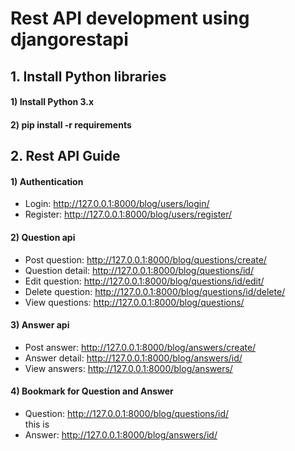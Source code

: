 # Rest API development using djangorestapi


## 1. Install Python libraries
#### 1) Install Python 3.x
#### 2) pip install -r requirements


## 2. Rest API Guide
#### 1) Authentication
- Login: 
http://127.0.0.1:8000/blog/users/login/
- Register: 
http://127.0.0.1:8000/blog/users/register/

#### 2) Question api
- Post question: 
http://127.0.0.1:8000/blog/questions/create/
- Question detail: 
http://127.0.0.1:8000/blog/questions/id/
- Edit question: 
http://127.0.0.1:8000/blog/questions/id/edit/
- Delete question: 
http://127.0.0.1:8000/blog/questions/id/delete/
- View questions: 
http://127.0.0.1:8000/blog/questions/

#### 3) Answer api
- Post answer: 
http://127.0.0.1:8000/blog/answers/create/
- Answer detail: 
http://127.0.0.1:8000/blog/answers/id/
- View answers: 
http://127.0.0.1:8000/blog/answers/

#### 4) Bookmark for Question and Answer
- Question: 
http://127.0.0.1:8000/blog/questions/id/  
this is 
- Answer: 
http://127.0.0.1:8000/blog/answers/id/
